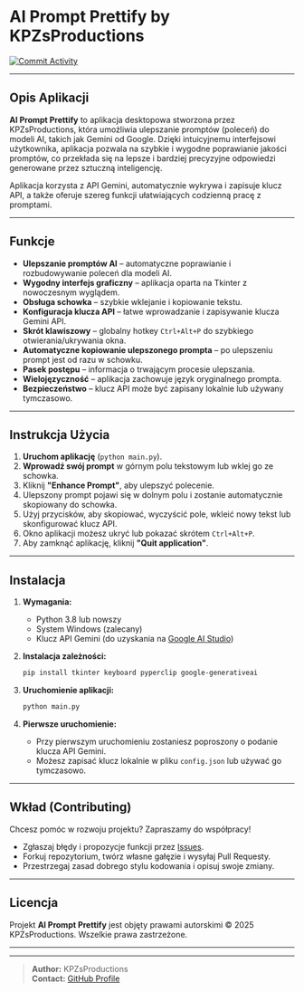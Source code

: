 # AI Prompt Prettify by KPZsProductions

[![Commit Activity](https://img.shields.io/github/commit-activity/m/KPZsProductions/AI-Prompt-Prettify)](https://github.com/KPZsProductions/AI-Prompt-Prettify/graphs/commit-activity)

---

## Opis Aplikacji

**AI Prompt Prettify** to aplikacja desktopowa stworzona przez KPZsProductions, która umożliwia ulepszanie promptów (poleceń) do modeli AI, takich jak Gemini od Google. Dzięki intuicyjnemu interfejsowi użytkownika, aplikacja pozwala na szybkie i wygodne poprawianie jakości promptów, co przekłada się na lepsze i bardziej precyzyjne odpowiedzi generowane przez sztuczną inteligencję.

Aplikacja korzysta z API Gemini, automatycznie wykrywa i zapisuje klucz API, a także oferuje szereg funkcji ułatwiających codzienną pracę z promptami.

---

## Funkcje

- **Ulepszanie promptów AI** – automatyczne poprawianie i rozbudowywanie poleceń dla modeli AI.
- **Wygodny interfejs graficzny** – aplikacja oparta na Tkinter z nowoczesnym wyglądem.
- **Obsługa schowka** – szybkie wklejanie i kopiowanie tekstu.
- **Konfiguracja klucza API** – łatwe wprowadzanie i zapisywanie klucza Gemini API.
- **Skrót klawiszowy** – globalny hotkey `Ctrl+Alt+P` do szybkiego otwierania/ukrywania okna.
- **Automatyczne kopiowanie ulepszonego prompta** – po ulepszeniu prompt jest od razu w schowku.
- **Pasek postępu** – informacja o trwającym procesie ulepszania.
- **Wielojęzyczność** – aplikacja zachowuje język oryginalnego prompta.
- **Bezpieczeństwo** – klucz API może być zapisany lokalnie lub używany tymczasowo.

---

## Instrukcja Użycia

1. **Uruchom aplikację** (`python main.py`).
2. **Wprowadź swój prompt** w górnym polu tekstowym lub wklej go ze schowka.
3. Kliknij **"Enhance Prompt"**, aby ulepszyć polecenie.
4. Ulepszony prompt pojawi się w dolnym polu i zostanie automatycznie skopiowany do schowka.
5. Użyj przycisków, aby skopiować, wyczyścić pole, wkleić nowy tekst lub skonfigurować klucz API.
6. Okno aplikacji możesz ukryć lub pokazać skrótem `Ctrl+Alt+P`.
7. Aby zamknąć aplikację, kliknij **"Quit application"**.

---

## Instalacja

1. **Wymagania:**
   - Python 3.8 lub nowszy
   - System Windows (zalecany)
   - Klucz API Gemini (do uzyskania na [Google AI Studio](https://makersuite.google.com/app/apikey))

2. **Instalacja zależności:**
   ```bash
   pip install tkinter keyboard pyperclip google-generativeai
   ```

3. **Uruchomienie aplikacji:**
   ```bash
   python main.py
   ```

4. **Pierwsze uruchomienie:**
   - Przy pierwszym uruchomieniu zostaniesz poproszony o podanie klucza API Gemini.
   - Możesz zapisać klucz lokalnie w pliku `config.json` lub używać go tymczasowo.

---

## Wkład (Contributing)

Chcesz pomóc w rozwoju projektu? Zapraszamy do współpracy!

- Zgłaszaj błędy i propozycje funkcji przez [Issues](https://github.com/KPZsProductions/AI-Prompt-Prettify/issues).
- Forkuj repozytorium, twórz własne gałęzie i wysyłaj Pull Requesty.
- Przestrzegaj zasad dobrego stylu kodowania i opisuj swoje zmiany.

---

## Licencja

Projekt **AI Prompt Prettify** jest objęty prawami autorskimi © 2025 KPZsProductions. Wszelkie prawa zastrzeżone.

---


---

> **Author:** KPZsProductions  
> **Contact:** [GitHub Profile](https://github.com/KPZsProductions)
